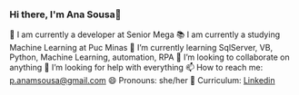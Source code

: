 ### Hi there, I'm Ana Sousa👋


🔭 I am currently a developer at Senior Mega
📚 I am currently a studying Machine Learning at Puc Minas
🌱 I’m currently learning SqlServer, VB, Python, Machine Learning, automation, RPA
👯 I’m looking to collaborate on anything
🤔 I’m looking for help with everything
📫 How to reach me: p.anamsousa@gmail.com
😄 Pronouns: she/her
🧾 Curriculum: <a href="https://www.linkedin.com/in/ana-maria-de-sousa-07b370114/">Linkedin</a> 
